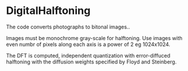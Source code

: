 # DigitalHalftoning
The code converts photographs to bitonal images.. 

Images must be monochrome gray-scale for halftoning. Use images with even numbr of pixels along each axis is a power of 2 eg 1024x1024.

The DFT is computed, independent quantization with error-diffuced halftoning with the diffusion 
weights specified by Floyd and Steinberg.
